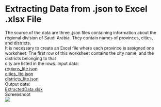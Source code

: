 # Extracting Data from .json to Excel .xlsx File

The source of the data are three .json files containing information about the regional division 
of Saudi Arabia. They contain names of provinces, cities, and districts.  
It is necessary to create an Excel file where each province is assigned one worksheet. 
The first row of this worksheet contains the city name, and the districts belonging to that  
city are listed in the rows.
Input data:  
[regions_lite.json](/cities/regions_lite.json)  
[cities_lite.json](/cities/cities_lite_lite.json)  
[districts_lite.json](/cities/districts_lite.json)  
Output data:  
[ExtractedData.xlsx](/cities/ExtractedData.xlsx)  
Screenshoot  
![](ExtractedData.jpg)
